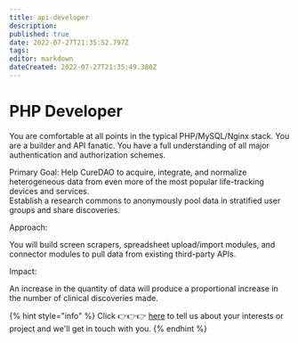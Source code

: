 ```yaml
---
title: api-developer
description: 
published: true
date: 2022-07-27T21:35:52.797Z
tags: 
editor: markdown
dateCreated: 2022-07-27T21:35:49.380Z
---
```


# PHP Developer

You are comfortable at all points in the typical PHP/MySQL/Nginx stack. You are a builder and API fanatic. You have a full understanding of all major authentication and authorization schemes.

Primary Goal: Help CureDAO to acquire, integrate, and normalize heterogeneous data from even more of the most popular life-tracking devices and services.\
Establish a research commons to anonymously pool data in stratified user groups and share discoveries.

Approach:

You will build screen scrapers, spreadsheet upload/import modules, and connector modules to pull data from existing third-party APIs.

Impact:

An increase in the quantity of data will produce a proportional increase in the number of clinical discoveries made.

{% hint style="info" %}
Click 👉👉👉 [here](https://notionforms.io/forms/join-curedao) to tell us about your interests or project and we'll get in touch with you.
{% endhint %}
